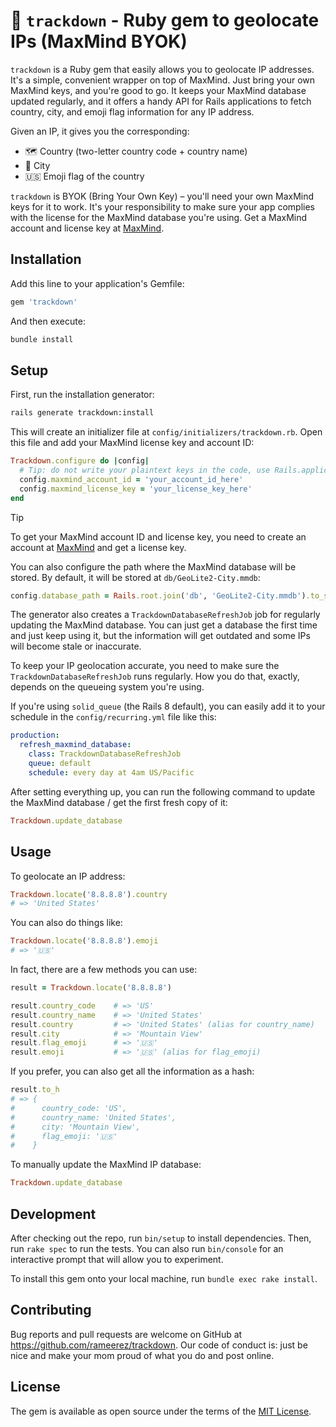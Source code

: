 # 📍 `trackdown` - Ruby gem to geolocate IPs (MaxMind BYOK)

`trackdown` is a Ruby gem that easily allows you to geolocate IP addresses. It's a simple, convenient wrapper on top of MaxMind. Just bring your own MaxMind keys, and you're good to go. It keeps your MaxMind database updated regularly, and it offers a handy API for Rails applications to fetch country, city, and emoji flag information for any IP address.

Given an IP, it gives you the corresponding:
- 🗺️ Country (two-letter country code + country name)
- 📍 City
- 🇺🇸 Emoji flag of the country

`trackdown` is BYOK (Bring Your Own Key) – you'll need your own MaxMind keys for it to work. It's your responsibility to make sure your app complies with the license for the MaxMind database you're using. Get a MaxMind account and license key at [MaxMind](https://www.maxmind.com/).

## Installation

Add this line to your application's Gemfile:

```ruby
gem 'trackdown'
```

And then execute:

```bash
bundle install
```

## Setup

First, run the installation generator:

```bash
rails generate trackdown:install
```

This will create an initializer file at `config/initializers/trackdown.rb`. Open this file and add your MaxMind license key and account ID:

```ruby
Trackdown.configure do |config|
  # Tip: do not write your plaintext keys in the code, use Rails.application.credentials instead
  config.maxmind_account_id = 'your_account_id_here'
  config.maxmind_license_key = 'your_license_key_here'
end
```

> [!TIP]
> To get your MaxMind account ID and license key, you need to create an account at [MaxMind](https://www.maxmind.com/) and get a license key.

You can also configure the path where the MaxMind database will be stored. By default, it will be stored at `db/GeoLite2-City.mmdb`:

```ruby
config.database_path = Rails.root.join('db', 'GeoLite2-City.mmdb').to_s
```

The generator also creates a `TrackdownDatabaseRefreshJob` job for regularly updating the MaxMind database. You can just get a database the first time and just keep using it, but the information will get outdated and some IPs will become stale or inaccurate.

To keep your IP geolocation accurate, you need to make sure the `TrackdownDatabaseRefreshJob` runs regularly. How you do that, exactly, depends on the queueing system you're using.

If you're using `solid_queue` (the Rails 8 default), you can easily add it to your schedule in the `config/recurring.yml` file like this:
```yaml
production:
  refresh_maxmind_database:
    class: TrackdownDatabaseRefreshJob
    queue: default
    schedule: every day at 4am US/Pacific
```

After setting everything up, you can run the following command to update the MaxMind database / get the first fresh copy of it:

```ruby
Trackdown.update_database
```

## Usage

To geolocate an IP address:

```ruby
Trackdown.locate('8.8.8.8').country
# => 'United States'
```

You can also do things like:
```ruby
Trackdown.locate('8.8.8.8').emoji
# => '🇺🇸'
```

In fact, there are a few methods you can use:
```ruby
result = Trackdown.locate('8.8.8.8')

result.country_code    # => 'US'
result.country_name    # => 'United States'
result.country         # => 'United States' (alias for country_name)
result.city            # => 'Mountain View'
result.flag_emoji      # => '🇺🇸'
result.emoji           # => '🇺🇸' (alias for flag_emoji)
```

If you prefer, you can also get all the information as a hash:
```ruby
result.to_h
# => {
#      country_code: 'US',
#      country_name: 'United States',
#      city: 'Mountain View',
#      flag_emoji: '🇺🇸'
#    }
```

To manually update the MaxMind IP database:
```ruby
Trackdown.update_database
```


## Development

After checking out the repo, run `bin/setup` to install dependencies. Then, run `rake spec` to run the tests. You can also run `bin/console` for an interactive prompt that will allow you to experiment.

To install this gem onto your local machine, run `bundle exec rake install`.

## Contributing

Bug reports and pull requests are welcome on GitHub at https://github.com/rameerez/trackdown. Our code of conduct is: just be nice and make your mom proud of what you do and post online.

## License

The gem is available as open source under the terms of the [MIT License](https://opensource.org/licenses/MIT).
